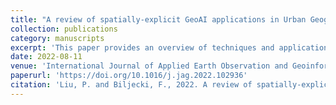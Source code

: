 ```yaml
---
title: "A review of spatially-explicit GeoAI applications in Urban Geography"
collection: publications
category: manuscripts
excerpt: 'This paper provides an overview of techniques and applications of spatially-explicit GeoAI in Urban Geography based on 581 papers identified using a systematic review approach. We examined and screened papers in three scopes of Urban Geography (Urban Dynamics, Social Differentiation of Urban Areas, and Social Sensing) and found that although GeoAI is a trending topic in geography and the applications of deep neural network-based methods are proliferating, the development of spatially-explicit GeoAI models is still at their early phase. We identified three challenges of existing models and advised future research direction towards developing multi-scale explainable spatially-explicit GeoAI. This review paper acquaints beginners with the basics of GeoAI and state-of-the-art and serves as an inspiration to attract more research in exploring the potential of spatially-explicit GeoAI in studying the socioeconomic dimension of the city and urban life.'
date: 2022-08-11
venue: 'International Journal of Applied Earth Observation and Geoinformation'
paperurl: 'https://doi.org/10.1016/j.jag.2022.102936'
citation: 'Liu, P. and Biljecki, F., 2022. A review of spatially-explicit GeoAI applications in Urban Geography. International Journal of Applied Earth Observation and Geoinformation, 112, p.102936.'
---
```

